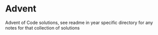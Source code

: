 # Advent

Advent of Code solutions, see readme in year specific directory for any notes for that collection of solutions
